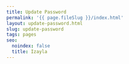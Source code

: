 ```yaml
---
title: Update Password
permalink: '{{ page.fileSlug }}/index.html'
layout: update-password.html
slug: update-password
tags: pages
seo:
  noindex: false
  title: Izayla
---
```



